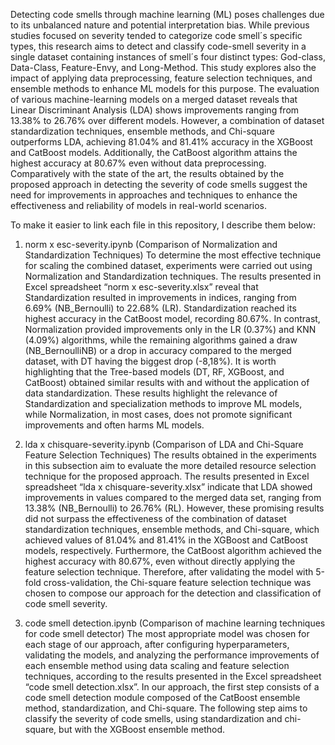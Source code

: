 Detecting code smells through machine learning (ML) poses challenges due to its unbalanced nature and potential interpretation bias. While previous studies focused on severity tended to categorize code smell´s specific types, this research aims to detect and classify code-smell severity in a single dataset containing instances of smell´s four distinct types: God-class, Data-Class, Feature-Envy, and Long-Method. This study explores also the impact of applying data preprocessing, feature selection techniques, and ensemble methods to enhance ML models for this purpose. The evaluation of various machine-learning models on a merged dataset reveals that Linear Discriminant Analysis (LDA) shows improvements ranging from 13.38\% to 26.76\% over different models. However, a combination of dataset standardization techniques, ensemble methods, and Chi-square outperforms LDA, achieving 81.04\% and 81.41\% accuracy in the XGBoost and CatBoost models. Additionally, the CatBoost algorithm attains the highest accuracy at 80.67\% even without data preprocessing. Comparatively with the state of the art, the results obtained by the proposed approach in detecting the severity of code smells suggest the need for improvements in approaches and techniques to enhance the effectiveness and reliability of models in real-world scenarios.

To make it easier to link each file in this repository, I describe them below:

1)	norm x esc-severity.ipynb (Comparison of Normalization and Standardization Techniques)
To determine the most effective technique for scaling the combined dataset, experiments were carried out using Normalization and Standardization techniques. The results presented in Excel spreadsheet “norm x esc-severity.xlsx” reveal that Standardization resulted in improvements in indices, ranging from 6.69% (NB_Bernoulli) to 22.68% (LR). Standardization reached its highest accuracy in the CatBoost model, recording 80.67%. In contrast, Normalization provided improvements only in the LR (0.37%) and KNN (4.09%) algorithms, while the remaining algorithms gained a draw (NB_BernoulliNB) or a drop in accuracy compared to the merged dataset, with DT having the biggest drop (-8,18%). It is worth highlighting that the Tree-based models (DT, RF, XGBoost, and CatBoost) obtained similar results with and without the application of data standardization. These results highlight the relevance of Standardization and specialization methods to improve ML models, while Normalization, in most cases, does not promote significant improvements and often harms ML models. 

2)	lda x chisquare-severity.ipynb (Comparison of LDA and Chi-Square Feature Selection Techniques)
The results obtained in the experiments in this subsection aim to evaluate the more detailed resource selection technique for the proposed approach. The results presented in Excel spreadsheet “lda x chisquare-severity.xlsx”  indicate that LDA showed improvements in values compared to the merged data set, ranging from 13.38% (NB_Bernoulli) to 26.76% (RL). However, these promising results did not surpass the effectiveness of the combination of dataset  standardization techniques, ensemble methods, and Chi-square, which achieved values of 81.04% and 81.41% in the XGBoost and CatBoost models, respectively. Furthermore, the CatBoost algorithm achieved the highest accuracy with 80.67%, even without directly applying the feature selection technique. Therefore, after validating the model with 5-fold cross-validation, the Chi-square feature selection technique was chosen to compose our approach for the detection and classification of code smell severity.

3) code smell detection.ipynb (Comparison of machine learning techniques for code smell detector)
The most appropriate model was chosen for each stage of our approach, after configuring hyperparameters, validating the models, and analyzing the performance improvements of each ensemble method using data scaling and feature selection techniques, according to the results presented in the Excel spreadsheet “code smell detection.xlsx”. In our approach, the first step consists of a code smell detection module composed of the CatBoost ensemble method, standardization, and Chi-square. The following step aims to classify the severity of code smells, using standardization and chi-square, but with the XGBoost ensemble method. 

